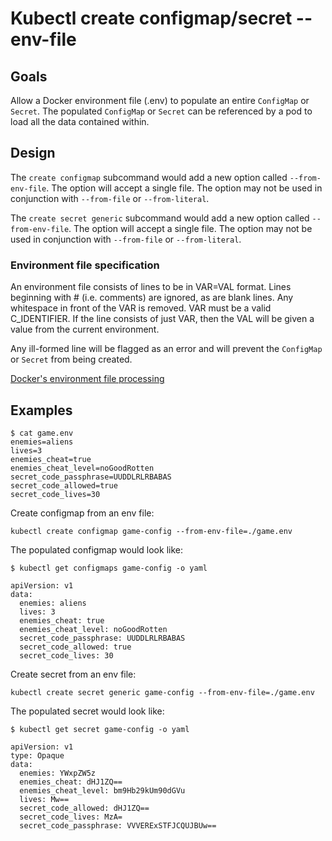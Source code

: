 # Kubectl create configmap/secret --env-file

## Goals

Allow a Docker environment file (.env) to populate an entire `ConfigMap` or `Secret`.
The populated `ConfigMap` or  `Secret` can be referenced by a pod to load all
the data contained within.

## Design

The `create configmap` subcommand would add a new option called
`--from-env-file`. The option will accept a single file. The option may not be
used in conjunction with `--from-file` or `--from-literal`.

The `create secret generic` subcommand would add a new option called
`--from-env-file`. The option will accept a single file. The option may not be
used in conjunction with `--from-file` or `--from-literal`.

### Environment file specification

An environment file consists of lines to be in VAR=VAL format. Lines beginning
with # (i.e. comments) are ignored, as are blank lines. Any whitespace in
front of the VAR is removed. VAR must be a valid C_IDENTIFIER.  If the line
consists of just VAR, then the VAL will be given a value from the current
environment.

Any ill-formed line will be flagged as an error and will prevent the
`ConfigMap` or `Secret` from being created.

[Docker's environment file processing](https://github.com/moby/moby/blob/master/opts/env.go)

## Examples

```
$ cat game.env
enemies=aliens
lives=3
enemies_cheat=true
enemies_cheat_level=noGoodRotten
secret_code_passphrase=UUDDLRLRBABAS
secret_code_allowed=true
secret_code_lives=30
```

Create configmap from an env file:
```
kubectl create configmap game-config --from-env-file=./game.env
```

The populated configmap would look like:
```
$ kubectl get configmaps game-config -o yaml

apiVersion: v1
data:
  enemies: aliens
  lives: 3
  enemies_cheat: true
  enemies_cheat_level: noGoodRotten
  secret_code_passphrase: UUDDLRLRBABAS
  secret_code_allowed: true
  secret_code_lives: 30
```

Create secret from an env file:
```
kubectl create secret generic game-config --from-env-file=./game.env
```

The populated secret would look like:
```
$ kubectl get secret game-config -o yaml

apiVersion: v1
type: Opaque
data:
  enemies: YWxpZW5z
  enemies_cheat: dHJ1ZQ==
  enemies_cheat_level: bm9Hb29kUm90dGVu
  lives: Mw==
  secret_code_allowed: dHJ1ZQ==
  secret_code_lives: MzA=
  secret_code_passphrase: VVVERExSTFJCQUJBUw==
```
